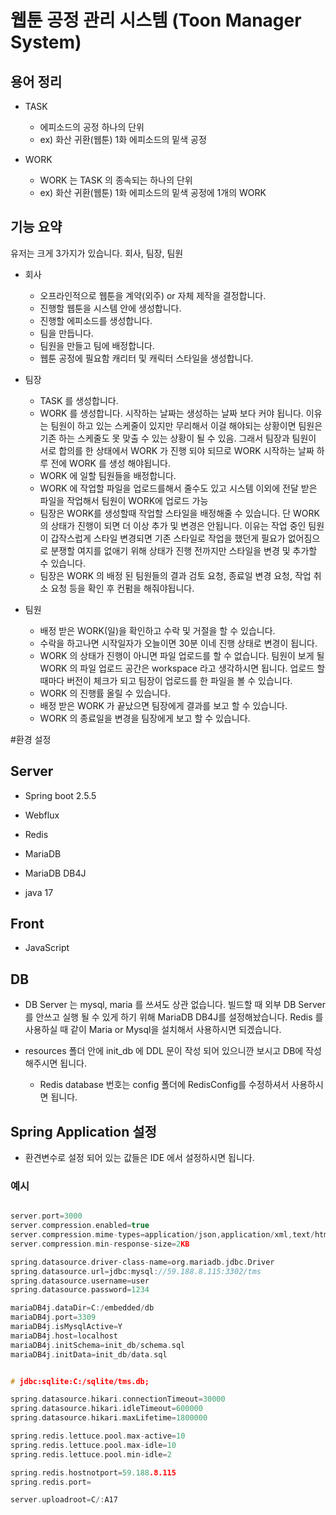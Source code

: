 # 웹툰 공정 관리 시스템 (Toon Manager System)

## 용어 정리

* TASK 
  * 에피소드의 공정 하나의 단위
  * ex) 화산 귀환(웹툰)  1화 에피소드의 밑색 공정
    
* WORK
  * WORK 는 TASK 의 종속되는 하나의 단위
  * ex)  화산 귀환(웹툰)  1화 에피소드의 밑색 공정에 1개의 WORK




## 기능 요약

유저는 크게 3가지가 있습니다. 회사, 팀장, 팀원 

* 회사
  * 오프라인적으로 웹툰을 계약(외주) or 자체 제작을 결정합니다.
  * 진행할 웹툰을 시스템 안에 생성합니다.
  * 진행할 에피소드를 생성합니다.    
  * 팀을 만듭니다.
  * 팀원을 만들고 팀에 배정합니다.
  * 웹툰 공정에 필요함 캐리터 및 캐릭터 스타일을 생성합니다.
    

* 팀장
  * TASK 를 생성합니다.
  * WORK 를 생성합니다. 시작하는 날짜는 생성하는 날짜 보다 커야 됩니다. 이유는 팀원이 하고 있는 스케줄이 있지만 무리해서 이걸 해야되는 상황이면 팀원은 기존 하는 스케줄도 못 맞출 수 있는 상황이 될 수 있음. 
    그래서 팀장과 팀원이 서로 합의를 한 상태에서 WORK 가 진행 되야 되므로 WORK 시작하는 날짜 하루 전에 WORK 를 생성 해야됩니다.
  * WORK 에 일할 팀원들을 배정합니다.
  * WORK 에 작업할 파일을 업로드를해서 줄수도 있고 시스템 이외에 전달 받은 파일을 작업해서 팀원이 WORK에 업로드 가능  
  * 팀장은 WORK를 생성할때 작업할 스타일을 배정해줄 수 있습니다. 단 WORK 의 상태가 진행이 되면 더 이상 추가 및 변경은 안됩니다. 
    이유는 작업 중인 팀원이 갑작스럽게 스타일 변경되면  기존 스타일로 작업을 했던게 필요가 없어짐으로 분쟁할 여지를 없애기 위해 상태가 진행 전까지만
    스타일을 변경 및 추가할 수 있습니다.
  * 팀장은 WORK 의 배정 된 팀원들의 결과 검토 요청, 종료일 변경 요청, 작업 취소 요청 등을 확인 후 컨펌을 해줘야됩니다.  
    


* 팀원
  * 배정 받은 WORK(일)을 확인하고 수락 및 거절을 할 수 있습니다.
  * 수락을 하고나면 시작일자가 오늘이면 30분 이네 진행 상태로 변경이 됩니다.
  * WORK 의 상태가 진행이 아니면 파일 업로드를 할 수 없습니다. 팀원이 보게 될 WORK 의 파일 업로드 공간은 workspace 라고 생각하시면 됩니다.
    업로드 할때마다 버전이 체크가 되고 팀장이 업로드를 한 파일을 볼 수 있습니다.
  * WORK 의 진행률 올릴 수 있습니다.
  * 배정 받은 WORK 가 끝났으면 팀장에게 결과를 보고 할 수 있습니다.
  * WORK 의 종료일을 변경을 팀장에게 보고 할 수 있습니다.  
    




#환경 설정

## Server
  * Spring boot 2.5.5
  

  * Webflux
  

  * Redis 
 
 
  * MariaDB
  

* MariaDB DB4J  
  

* java 17

## Front
  * JavaScript

## DB
  *  DB Server 는 mysql, maria 를 쓰셔도 상관 없습니다. 빌드할 때 외부 DB Server를
      안쓰고 실행 될 수 있게 하기 위해 MariaDB DB4J를 설정해놨습니다. Redis 를 사용하실 때 같이 Maria or Mysql을 설치해서 사용하시면 되겠습니다.
  

* resources 폴더 안에 init_db 에 DDL 문이 작성 되어 있으니깐 보시고 DB에 작성 해주시면 됩니다.
    

  * Redis database 번호는 config 폴더에 RedisConfig를 수정하셔서 사용하시면 됩니다.

## Spring Application 설정 
  * 환견변수로 설정 되어 있는 값들은 IDE 에서 설정하시면 됩니다.
  


### 예시  
```c

server.port=3000
server.compression.enabled=true
server.compression.mime-types=application/json,application/xml,text/html,text/xml,text/plain,application/javascript,text/css
server.compression.min-response-size=2KB

spring.datasource.driver-class-name=org.mariadb.jdbc.Driver
spring.datasource.url=jdbc:mysql://59.188.8.115:3302/tms
spring.datasource.username=user
spring.datasource.password=1234

mariaDB4j.dataDir=C:/embedded/db
mariaDB4j.port=3309
mariaDB4j.isMysqlActive=Y
mariaDB4j.host=localhost
mariaDB4j.initSchema=init_db/schema.sql
mariaDB4j.initData=init_db/data.sql


# jdbc:sqlite:C:/sqlite/tms.db;

spring.datasource.hikari.connectionTimeout=30000
spring.datasource.hikari.idleTimeout=600000
spring.datasource.hikari.maxLifetime=1800000

spring.redis.lettuce.pool.max-active=10
spring.redis.lettuce.pool.max-idle=10
spring.redis.lettuce.pool.min-idle=2

spring.redis.hostnotport=59.188.8.115
spring.redis.port=

server.uploadroot=C/:A17
